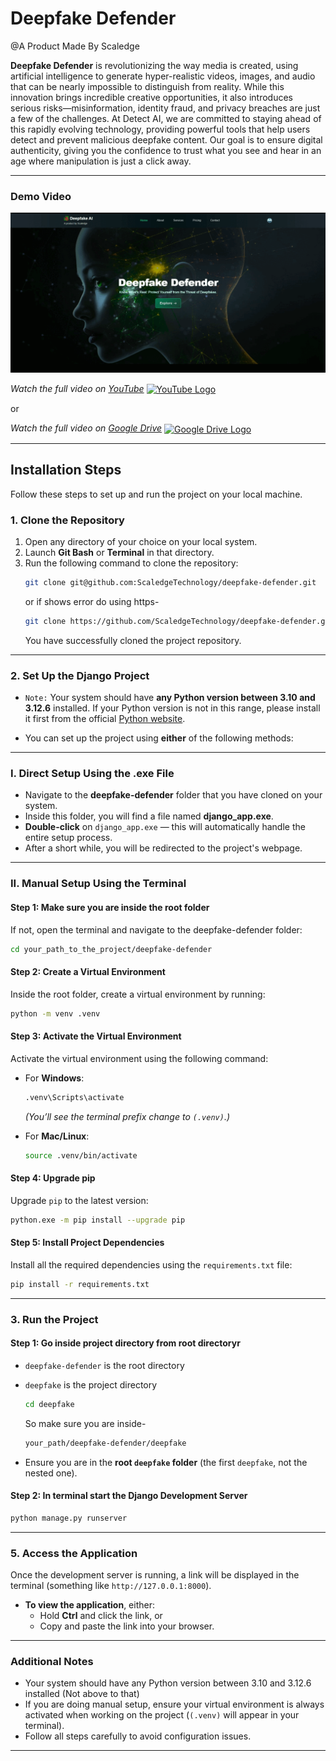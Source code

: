 # **Deepfake Defender** 
@A Product Made By Scaledge

**Deepfake Defender** is revolutionizing the way media is created, using artificial intelligence to generate hyper-realistic videos, images, and audio that can be nearly impossible to distinguish from reality. While this innovation brings incredible creative opportunities, it also introduces serious risks—misinformation, identity fraud, and privacy breaches are just a few of the challenges. At Detect AI, we are committed to staying ahead of this rapidly evolving technology, providing powerful tools that help users detect and prevent malicious deepfake content. Our goal is to ensure digital authenticity, giving you the confidence to trust what you see and hear in an age where manipulation is just a click away.

---
### **Demo Video**

<a href="https://youtu.be/5rw_TM2Md0k">
    <img src="https://github.com/ScaledgeTechnology/deepfake-defender/blob/main/demo_gif_deepfake.gif" alt="Deepfake Defender Demo" />
</a>

*Watch the full video on [YouTube](https://youtu.be/5rw_TM2Md0k)* 
<a href="https://youtu.be/5rw_TM2Md0k">
    <img src="https://upload.wikimedia.org/wikipedia/commons/4/42/YouTube_icon_%282013-2017%29.png" alt="YouTube Logo" width="17" style="vertical-align: middle;" />
</a>

or

*Watch the full video on [Google Drive](https://drive.google.com/file/d/1PUtOSitxSY3_xFo2XbUzma3AM1nGanl6/view?usp=sharing)* 
<a href="https://drive.google.com/file/d/1PUtOSitxSY3_xFo2XbUzma3AM1nGanl6/view?usp=sharing">
    <img src="https://ssl.gstatic.com/images/branding/product/1x/drive_2020q4_48dp.png" alt="Google Drive Logo" width="17" style="vertical-align: middle;" />
</a>








---

## **Installation Steps**

Follow these steps to set up and run the project on your local machine.

### **1. Clone the Repository**
1. Open any directory of your choice on your local system.  
2. Launch **Git Bash** or **Terminal** in that directory.  
3. Run the following command to clone the repository:  
   ```bash
   git clone git@github.com:ScaledgeTechnology/deepfake-defender.git
   ```
   or if shows error do using https-
   ```bash
   git clone https://github.com/ScaledgeTechnology/deepfake-defender.git
   ```
   You have successfully cloned the project repository.
---


### **2. Set Up the Django Project**
- `Note:` Your system should have **any Python version between 3.10 and 3.12.6** installed.
If your Python version is not in this range, please install it first from the official [Python website](https://www.python.org/downloads/).  

- You can set up the project using **either** of the following methods:
---

### **I. Direct Setup Using the .exe File**
- Navigate to the **deepfake-defender** folder that you have cloned on your system.  
- Inside this folder, you will find a file named **django_app.exe**.  
- **Double-click** on `django_app.exe` — this will automatically handle the entire setup process.  
- After a short while, you will be redirected to the project's webpage.

---

### **II. Manual Setup Using the Terminal**
#### **Step 1: Make sure you are inside the root folder**
If not, open the terminal and navigate to the deepfake-defender folder:  
```bash
cd your_path_to_the_project/deepfake-defender
```
   
#### **Step 2: Create a Virtual Environment**
Inside the root folder, create a virtual environment by running:  
```bash
python -m venv .venv
```

#### **Step 3: Activate the Virtual Environment**
Activate the virtual environment using the following command:  

- For **Windows**:  
  ```bash
  .venv\Scripts\activate
  ```  
  _(You’ll see the terminal prefix change to `(.venv)`.)_

- For **Mac/Linux**:  
  ```bash
  source .venv/bin/activate
  ```

#### **Step 4: Upgrade pip**
Upgrade `pip` to the latest version:  
```bash
python.exe -m pip install --upgrade pip
```

#### **Step 5: Install Project Dependencies**
Install all the required dependencies using the `requirements.txt` file:  
```bash
pip install -r requirements.txt
```

---


### **3. Run the Project**

#### **Step 1: Go inside project directory from root directoryr**
- `deepfake-defender` is the root directory
- `deepfake` is the project directory

   ```bash
   cd deepfake
   ```

   So make sure you are inside-
   ```bash
   your_path/deepfake-defender/deepfake
   ```
   
- Ensure you are in the **root `deepfake` folder** (the first `deepfake`, not the nested one).  

#### **Step 2: In terminal start the Django Development Server**
  
```bash
python manage.py runserver
```

---

### **5. Access the Application**
Once the development server is running, a link will be displayed in the terminal (something like `http://127.0.0.1:8000`).  

- **To view the application**, either:  
  - Hold **Ctrl** and click the link, or  
  - Copy and paste the link into your browser.

---

### **Additional Notes**
- Your system should have any Python version between 3.10 and 3.12.6 installed (Not above to that) 
- If you are doing manual setup, ensure your virtual environment is always activated when working on the project (`(.venv)` will appear in your terminal).  
- Follow all steps carefully to avoid configuration issues.


---
